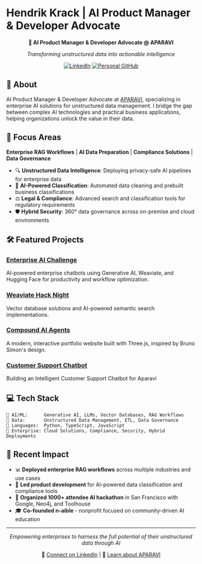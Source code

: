 # Hendrik Krack | AI Product Manager & Developer Advocate

<div align="center">

**🚀 AI Product Manager & Developer Advocate @ APARAVI**

*Transforming unstructured data into actionable intelligence*

[![LinkedIn](https://img.shields.io/badge/LinkedIn-Connect-blue?style=flat-square&logo=linkedin)](https://www.linkedin.com/in/climateadvocateaienthusiast/)
[![Personal GitHub](https://img.shields.io/badge/Personal%20GitHub-Hendrik040-black?style=flat-square&logo=github)](https://github.com/Hendrik040)

</div>

## 🎯 About

AI Product Manager & Developer Advocate at [APARAVI](https://aparavi.com), specializing in enterprise AI solutions for unstructured data management. I bridge the gap between complex AI technologies and practical business applications, helping organizations unlock the value in their data.

## 🏢 Focus Areas

**Enterprise RAG Workflows** | **AI Data Preparation** | **Compliance Solutions** | **Data Governance**

- 🔍 **Unstructured Data Intelligence**: Deploying privacy-safe AI pipelines for enterprise data
- 🤖 **AI-Powered Classification**: Automated data cleaning and prebuilt business classifications  
- ⚖️ **Legal & Compliance**: Advanced search and classification tools for regulatory requirements
- 🛡️ **Hybrid Security**: 360° data governance across on-premise and cloud environments

## 🛠️ Featured Projects

### [Enterprise AI Challenge](https://github.com/HendrikKrack/enterpriseAiChallenge)
AI-powered enterprise chatbots using Generative AI, Weaviate, and Hugging Face for productivity and workflow optimization.

### [Weaviate Hack Night](https://github.com/HendrikKrack/GithubHackNight) 
Vector database solutions and AI-powered semantic search implementations.

### [Compound AI Agents](https://github.com/HendrikKrack/my-portfolio)
A modern, interactive portfolio website built with Three.js, inspired by Bruno Simon's design.

### [Customer Support Chatbot](https://github.com/HendrikKrack/AparaviCustomerSupport)
Building an Intelligent Customer Support Chatbot for Aparavi

## 💻 Tech Stack

```
🔹 AI/ML:      Generative AI, LLMs, Vector Databases, RAG Workflows
🔹 Data:       Unstructured Data Management, ETL, Data Governance
🔹 Languages:  Python, TypeScript, JavaScript
🔹 Enterprise: Cloud Solutions, Compliance, Security, Hybrid Deployments
```

## 🌟 Recent Impact

- 📊 **Deployed enterprise RAG workflows** across multiple industries and use cases
- 🎯 **Led product development** for AI-powered data classification and compliance tools
- 🚀 **Organized 1000+ attendee AI hackathon** in San Francisco with Google, Neo4j, and Toolhouse
- 🎓 **Co-founded n-aible** - nonprofit focused on community-driven AI education

---

<div align="center">

*Empowering enterprises to harness the full potential of their unstructured data through AI*

📧 [Connect on LinkedIn](https://www.linkedin.com/in/climateadvocateaienthusiast/) | 🏢 [Learn about APARAVI](https://aparavi.com)

</div> 
